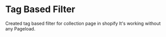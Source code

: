 # Tag Based Filter

Created tag based filter for collection page in shopify
It's working without any Pageload.
